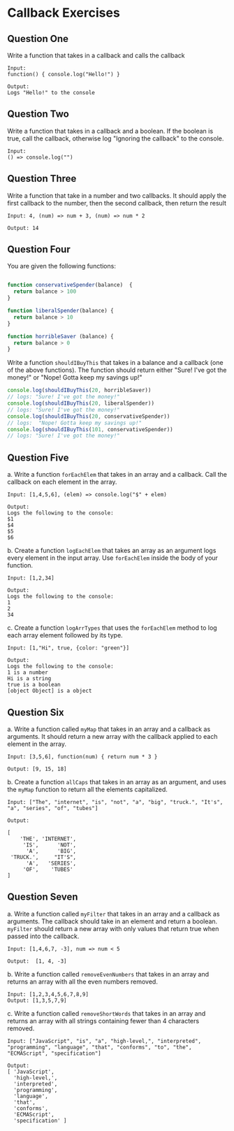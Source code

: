 # Callback Exercises


## Question One

Write a function that takes in a callback and calls the callback

```
Input:
function() { console.log("Hello!") }

Output:
Logs "Hello!" to the console
```

## Question Two

Write a function that takes in a callback and a boolean.  If the boolean is true, call the callback, otherwise log "Ignoring the callback" to the console.

```
Input:
() => console.log("")

```

## Question Three

Write a function that take in a number and two callbacks.  It should apply the first callback to the number, then the second callback, then return the result

```
Input: 4, (num) => num + 3, (num) => num * 2

Output: 14

```


## Question Four

You are given the following functions:
```js

function conservativeSpender(balance)  {
  return balance > 100
}

function liberalSpender(balance) {
  return balance > 10
}

function horribleSaver (balance) {
  return balance > 0
}

```

Write a function `shouldIBuyThis` that takes in a balance and a callback (one of the above functions). The function should return either
"Sure! I've got the money!" or "Nope! Gotta keep my savings up!"

```js
console.log(shouldIBuyThis(20, horribleSaver))
// logs: "Sure! I've got the money!"
console.log(shouldIBuyThis(20, liberalSpender))
// logs: "Sure! I've got the money!"
console.log(shouldIBuyThis(20, conservativeSpender))
// logs:  "Nope! Gotta keep my savings up!"
console.log(shouldIBuyThis(101, conservativeSpender))
// logs: "Sure! I've got the money!"

```

## Question Five

a. Write a function `forEachElem` that takes in an array and a callback. Call the callback on each element in the array.

```
Input: [1,4,5,6], (elem) => console.log("$" + elem)

Output:
Logs the following to the console:
$1
$4
$5
$6
```

b. Create a function `logEachElem` that takes an array as an argument logs every element in the input array.  Use `forEachElem` inside the body of your function.


```
Input: [1,2,34]

Output:
Logs the following to the console:
1
2
34
```

c. Create a function `logArrTypes` that uses the `forEachElem` method to log each array element followed by its type.


```
Input: [1,"Hi", true, {color: "green"}]

Output:
Logs the following to the console:
1 is a number
Hi is a string
true is a boolean
[object Object] is a object
```

## Question Six

a. Write a function called `myMap` that takes in an array and a callback as arguments.  It should return a new array with the callback applied to each element in the array.

```
Input: [3,5,6], function(num) { return num * 3 }

Output: [9, 15, 18]
```


b. Create a function `allCaps` that takes in an array as an argument, and uses the `myMap` function to return all the elements capitalized.

```
Input: ["The", "internet", "is", "not", "a", "big", "truck.", "It's", "a", "series", "of", "tubes"]

Output:

[
    'THE', 'INTERNET',
     'IS',      'NOT',
      'A',      'BIG',
 'TRUCK.',     "IT'S",
      'A',   'SERIES',
     'OF',    'TUBES'
]
```

## Question Seven

a. Write a function called `myFilter` that takes in an array and a callback as arguments.  The callback should take in an element and return a boolean.  `myFilter` should return a new array with only values that return true when passed into the callback.

```
Input: [1,4,6,7, -3], num => num < 5

Output:  [1, 4, -3]
```

b. Write a function called `removeEvenNumbers` that takes in an array and returns an array with all the even numbers removed.

```
Input: [1,2,3,4,5,6,7,8,9]
Output: [1,3,5,7,9]
```

c. Write a function called `removeShortWords` that takes in an array and returns an array with all strings containing fewer than 4 characters removed.

```
Input: ["JavaScript", "is", "a", "high-level,", "interpreted", "programming", "language", "that", "conforms", "to", "the", "ECMAScript", "specification"]

Output:
[ 'JavaScript',
  'high-level,',
  'interpreted',
  'programming',
  'language',
  'that',
  'conforms',
  'ECMAScript',
  'specification' ]
```
